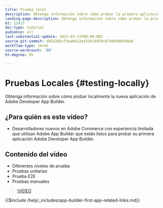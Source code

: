 ```yaml
---
title: Prueba local
description: Obtenga información sobre cómo probar la primera aplicación de Adobe Developer App Builder.
landing-page-description: Obtenga información sobre cómo probar la primera aplicación de Adobe Developer App Builder.
kt: 12427
doc-type: tutorial
audience: all
last-substantial-update: 2023-03-13T00:00:00Z
source-git-commit: d85426bcf3ae0412a433414d70c874964905dda0
workflow-type: tm+mt
source-wordcount: '80'
ht-degree: 0%

---
```



# Pruebas Locales {#testing-locally}

Obtenga información sobre cómo probar localmente la nueva aplicación de Adobe Developer App Builder.

## ¿Para quién es este vídeo?

* Desarrolladores nuevos en Adobe Commerce con experiencia limitada que utilizan Adobe App Builder que están listos para probar su primera aplicación Adobe Developer App Builder.

## Contenido del vídeo

* Diferentes niveles de prueba
* Pruebas unitarias
* Prueba E2E
* Pruebas manuales

>[!VIDEO](https://video.tv.adobe.com/v/3416594?quality=12&learn=on)

{{$include /help/_includes/app-builder-first-app-related-links.md}}
